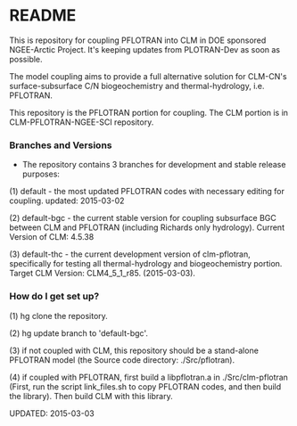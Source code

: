 # README #

This is repository for coupling PFLOTRAN into CLM in DOE sponsored NGEE-Arctic Project. It's keeping updates from PLOTRAN-Dev as soon as possible.

The model coupling aims to provide a full alternative solution for CLM-CN's surface-subsurface C/N biogeochemistry and thermal-hydrology, i.e. PFLOTRAN.

This repository is the PFLOTRAN portion for coupling. The CLM portion is in CLM-PFLOTRAN-NGEE-SCI repository.

### Branches and Versions ###

* The repository contains 3 branches for development and stable release purposes:
  
(1) default - the most updated PFLOTRAN codes with necessary editing for coupling. updated: 2015-03-02

(2) default-bgc - the current stable version for coupling subsurface BGC between CLM and PFLOTRAN (including Richards only hydrology). Current Version of CLM: 4.5.38 

(3) default-thc - the current development version of clm-pflotran, specifically for testing all thermal-hydrology and biogeochemistry portion. Target CLM Version: CLM4_5_1_r85. (2015-03-03).

### How do I get set up? ###

(1) hg clone the repository. 

(2) hg update branch to 'default-bgc'.

(3) if not coupled with CLM, this repository should be a stand-alone PFLOTRAN model (the Source code directory: ./Src/pflotran).

(4) if coupled with PFLOTRAN, first build a libpflotran.a in ./Src/clm-pflotran (First, run the script link_files.sh to copy PFLOTRAN codes, and then build the library). Then build CLM with this library. 

UPDATED: 2015-03-03